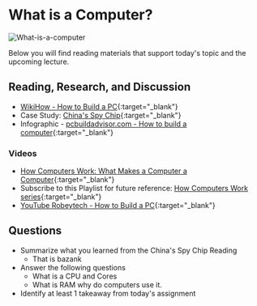 # What is a Computer?

![What-is-a-computer](https://upload.wikimedia.org/wikipedia/commons/6/60/Computer2.png)

Below you will find reading materials that support today's topic and the upcoming lecture.

## Reading, Research, and Discussion

- [WikiHow - How to Build a PC](https://www.wikihow.com/Build-a-Computer){:target="_blank"}
- Case Study: [China's Spy Chip](https://www.bloomberg.com/news/features/2018-10-04/the-big-hack-how-china-used-a-tiny-chip-to-infiltrate-america-s-top-companies){:target="_blank"}
- Infographic - [pcbuildadvisor.com - How to build a computer](https://www.pcbuildadvisor.com/how-to-build-a-computer-step-by-step-infographic/){:target="_blank"} 

### Videos

- [How Computers Work: What Makes a Computer a Computer](https://www.youtube.com/watch?v=mCq8-xTH7jA&list=PLzdnOPI1iJNcsRwJhvksEo1tJqjIqWbN-&index=3&){:target="_blank"}
- Subscribe to this Playlist for future reference: [How Computers Work series](https://www.youtube.com/playlist?list=PLzdnOPI1iJNcsRwJhvksEo1tJqjIqWbN-){:target="_blank"}
- [YouTube Robeytech - How to Build a PC](https://www.youtube.com/watch?v=MtALhv22Ltk){:target="_blank"} 


## Questions

- Summarize what you learned from the China's Spy Chip Reading
  - That is bazank
- Answer the following questions
  - What is a CPU and Cores
  - What is RAM why do computers use it.
- Identify at least 1 takeaway from today's assignment
